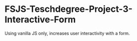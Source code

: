 # FSJS-Teschdegree-Project-3-Interactive-Form
 Using vanilla JS only,  increases user interactivity with a form.
